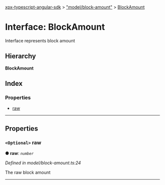 [xpx-typescript-angular-sdk](../README.md) > ["model/block-amount"](../modules/_model_block_amount_.md) > [BlockAmount](../interfaces/_model_block_amount_.blockamount.md)

# Interface: BlockAmount

Interface represents block amount

## Hierarchy

**BlockAmount**

## Index

### Properties

* [raw](_model_block_amount_.blockamount.md#raw)

---

## Properties

<a id="raw"></a>

### `<Optional>` raw

**● raw**: *`number`*

*Defined in model/block-amount.ts:24*

The raw block amount

___

